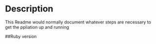 # Description
This Readme would normally document whatever steps are necessary to get the ppliation up and running

##Ruby version
